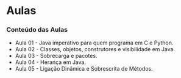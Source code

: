 # Aulas

### Conteúdo das Aulas
* Aula 01 - Java imperativo para quem programa em C e Python.
* Aula 02 - Classes, objetos, construtores e visibilidade em Java.
* Aula 03 - Sobrecarga e pacotes.
* Aula 04 - Herança em Java.
* Aula 05 - Ligação Dinâmica e Sobrescrita de Métodos.
